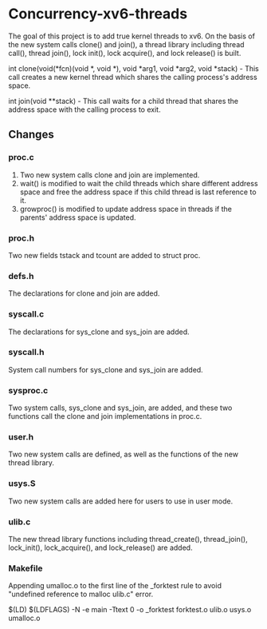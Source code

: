 # Concurrency-xv6-threads
The goal of this project is to add true kernel threads to xv6. On the basis of the new system calls clone() and join(), a thread library including thread call(), thread join(), lock init(), lock acquire(), and lock release() is built.

int clone(void(*fcn)(void *, void *), void *arg1, void *arg2, void *stack) - This call creates a new kernel thread which shares the calling process's address space.

int join(void **stack) - This call waits for a child thread that shares the address space with the calling process to exit.

## Changes
### proc.c
1. Two new system calls clone and join are implemented.
2. wait() is modified to wait the child threads which share different address space and free the address space if this child thread is last reference to it.
3. growproc() is modified to update address space in threads if the parents' address space is updated.

### proc.h
Two new fields tstack and tcount are added to struct proc.

### defs.h
The declarations for clone and join are added.

### syscall.c
The declarations for sys_clone and sys_join are added.

### syscall.h
System call numbers for sys_clone and sys_join are added.

### sysproc.c
Two system calls, sys_clone and sys_join, are added, and these two functions call the clone and join implementations in proc.c.

### user.h
Two new system calls are defined, as well as the functions of the new thread library.

### usys.S
Two new system calls are added here for users to use in user mode.

### ulib.c
The new thread library functions including thread_create(), thread_join(), lock_init(), lock_acquire(), and lock_release() are added.

### Makefile
Appending umalloc.o to the first line of the _forktest rule to avoid "undefined reference to malloc ulib.c" error.

$(LD) $(LDFLAGS) -N -e main -Ttext 0 -o _forktest forktest.o ulib.o usys.o umalloc.o